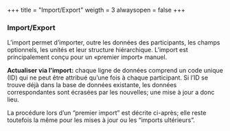 +++
title = "Import/Export"
weigth = 3
alwaysopen = false
+++

### Import/Export

L’import permet d’importer, outre les données des participants, les
champs optionnels, les unités et leur structure hiérarchique. L’import
est principalement conçu pour un «premier import» manuel.

**Actualiser via l’import:** chaque ligne de données comprend un code
unique (ID) qui ne peut être attribué qu’une fois à chaque participant.
Si l’ID se trouve déjà dans la base de données existante, les données
correspondantes sont écrasées par les nouvelles; une mise à jour a donc
lieu.

La procédure lors d’un “premier import” est décrite ci-après; elle reste
toutefois la même pour les mises à jour ou les “imports ultérieurs”.


